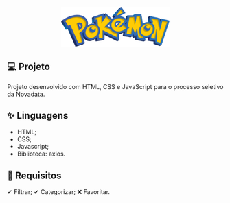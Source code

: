 <p align="center">
  <img alt="Logo para topo do README" src="./logo.png" width="50%">
</p>

## 💻 Projeto

Projeto desenvolvido com HTML, CSS e JavaScript para o processo seletivo da Novadata.

## ✨ Linguagens

- HTML;
- CSS;
- Javascript;
- Biblioteca: axios.

## 🚧 Requisitos

✔ Filtrar;
✔ Categorizar;
❌ Favoritar.